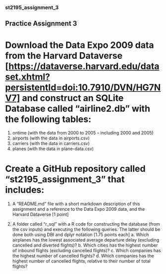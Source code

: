 ### st2195_assignment_3

## Practice Assignment 3

# Download the Data Expo 2009 data from the Harvard Dataverse [https://dataverse.harvard.edu/dataset.xhtml?persistentId=doi:10.7910/DVN/HG7NV7] and construct an SQLite Database called “airline2.db” with the following tables:
1. ontime (with the data from 2000 to 2005 – including 2000 and 2005)
2. airports (with the data in airports.csv)
3. carriers (with the data in carriers.csv)
4. planes (with the data in plane-data.csv)

# Create a GitHub repository called “st2195_assignment_3” that includes:
1. A “README.md” file with a short markdown description of this
assignment and a reference to the Data Expo 2009 data, and the Harvard
Dataverse [1 point]

2. A folder called “r_sql” with a R code for constructing the database (from
the csv inputs) and executing the following queries. The latter should be
done both using DBI and dplyr notation [1.75 points each]
a. Which airplanes has the lowest associated average departure delay
(excluding cancelled and diverted flights)?
b. Which cities has the highest number of inbound flights (excluding
cancelled flights)?
c. Which companies has the highest number of cancelled flights?
d. Which companies has the highest number of cancelled flights,
relative to their number of total flights?
